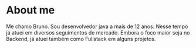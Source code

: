 # About me
Me chamo Bruno. Sou desenvolvedor java a mais de 12 anos. Nesse tempo já atuei em diversos seguimentos de mercado. Embora o foco maior seja no Backend, já atuei também como Fullstack em alguns projetos.
